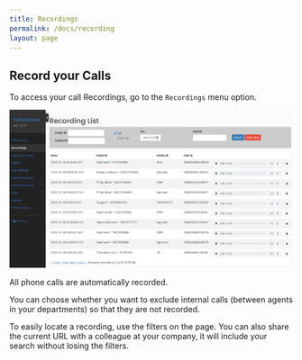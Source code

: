 ```yaml
---
title: Recordings
permalink: /docs/recording
layout: page
---
```


## Record your Calls


To access your call Recordings, go to the `Recordings` menu option.


![Screenshot: Recordings](./../images/recording.png)


All phone calls are automatically recorded.

You can choose whether you want to exclude internal calls (between agents in your departments) so that they are not recorded.

To easily locate a recording, use the filters on the page. You can also share the current URL with a colleague at your company, it will include your search without losing the filters.
